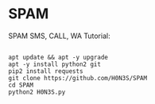 # SPAM
SPAM SMS, CALL, WA
Tutorial:
<pre><code>
apt update && apt -y upgrade
apt -y install python2 git
pip2 install requests
git clone https://github.com/H0N3S/SPAM
cd SPAM
python2 H0N3S.py
</code></pre>
